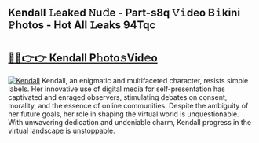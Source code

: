 ## Kendall 𝙻eaked 𝙽u𝚍e - Part-s8q 𝚅𝚒deo B𝚒kini 𝙿hotos - Hot All 𝙻eaks 94Tqc

# <h2><a href="http://ld2zj4r.urlbe.top/?page=Kendall">🔗🔗👉👉 Kendall P𝚑oto𝚜Vid𝚎o</a></h2>

[![Kendall](https://i.imgur.com/eBuTRDB.gif)](http://ld2zj4r.urlbe.top/?page=Kendall)
Kendall, an enigmatic and multifaceted character, resists simple labels. Her innovative use of digital media for self-presentation has captivated and enraged observers, stimulating debates on consent, morality, and the essence of online communities. Despite the ambiguity of her future goals, her role in shaping the virtual world is unquestionable. With unwavering dedication and undeniable charm, Kendall progress in the virtual landscape is unstoppable.
